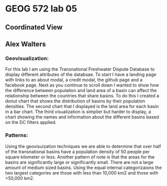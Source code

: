# GEOG 572 lab 05
## Coordinated View
## Alex Walters

### Geovisualization:
For this lab I am using the Transnational Freshwater Dispute Database to display different attributes of the databsae. To start I have a landing page with links to an about modal, a credit modal, the github page and a facebook page. Next as you continue to scroll down I wanted to show how the difference between population and land area of a basin can affect the relationship between the countries that share basins. To do this I created a donut chart that shows the distribution of basins by their population densities. The second chart that I displayed is the land area for each basin in a bar chart. The third visualization is simplier but harder to display, a chart showing the names and information about the different basins based on the DC filters applied. 

### Patterns:
Using the geovisuization techniques we are able to determine that over half of the transnational basins have a population density of 50 people per square kilometer or less. Another pattern of note is that the areas for the basins are significantly large or significantly small. There are not a large amount of medium sized basins. Using the equal internal categorizaions the two largest categories are those with less than 10,000 km2 and those with >50,000 km2.

